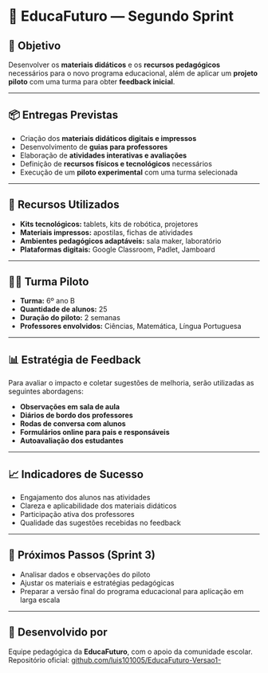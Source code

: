 # 🧩 EducaFuturo — Segundo Sprint

## 🎯 Objetivo

Desenvolver os **materiais didáticos** e os **recursos pedagógicos** necessários para o novo programa educacional, além de aplicar um **projeto piloto** com uma turma para obter **feedback inicial**.

---

## 📦 Entregas Previstas

- Criação dos **materiais didáticos digitais e impressos**
- Desenvolvimento de **guias para professores**
- Elaboração de **atividades interativas e avaliações**
- Definição de **recursos físicos e tecnológicos** necessários
- Execução de um **piloto experimental** com uma turma selecionada

---

## 🧰 Recursos Utilizados

- **Kits tecnológicos:** tablets, kits de robótica, projetores
- **Materiais impressos:** apostilas, fichas de atividades
- **Ambientes pedagógicos adaptáveis:** sala maker, laboratório
- **Plataformas digitais:** Google Classroom, Padlet, Jamboard

---

## 👨‍🏫 Turma Piloto

- **Turma:** 6º ano B  
- **Quantidade de alunos:** 25  
- **Duração do piloto:** 2 semanas  
- **Professores envolvidos:** Ciências, Matemática, Língua Portuguesa

---

## 📊 Estratégia de Feedback

Para avaliar o impacto e coletar sugestões de melhoria, serão utilizadas as seguintes abordagens:

- **Observações em sala de aula**
- **Diários de bordo dos professores**
- **Rodas de conversa com alunos**
- **Formulários online para pais e responsáveis**
- **Autoavaliação dos estudantes**

---

## 📈 Indicadores de Sucesso

- Engajamento dos alunos nas atividades
- Clareza e aplicabilidade dos materiais didáticos
- Participação ativa dos professores
- Qualidade das sugestões recebidas no feedback

---

## 📢 Próximos Passos (Sprint 3)

- Analisar dados e observações do piloto
- Ajustar os materiais e estratégias pedagógicas
- Preparar a versão final do programa educacional para aplicação em larga escala

---

## 🤝 Desenvolvido por

Equipe pedagógica da **EducaFuturo**, com o apoio da comunidade escolar.  
Repositório oficial: [github.com/luis101005/EducaFuturo-Versao1-](https://github.com/luis101005/EducaFuturo-Versao1-)

